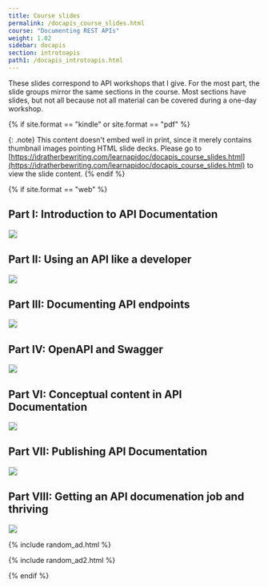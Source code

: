 ```yaml
---
title: Course slides
permalink: /docapis_course_slides.html
course: "Documenting REST APIs"
weight: 1.02
sidebar: docapis
section: introtoapis
path1: /docapis_introtoapis.html
---
```


These slides correspond to API workshops that I give. For the most part, the slide groups mirror the same sections in the course. Most sections have slides, but not all because not all material can be covered during a one-day workshop.

{% if site.format == "kindle" or site.format == "pdf" %}

{: .note}
This content doesn't embed well in print, since it merely contains thumbnail images pointing HTML slide decks. Please go to [https://idratherbewriting.com/learnapidoc/docapis_course_slides.html](https://idratherbewriting.com/learnapidoc/docapis_course_slides.html) to view the slide content.
{% endif %}

{% if site.format == "web" %}

## Part I: Introduction to API Documentation

<a href="/learnapidoc/slides/intro_api_documentation.html" class="noCrossRef"><img src="https://idratherbewritingmedia.com/images/api/introapidoctitleslide.png" style="max-width: 300px; border: 1px solid #dedede;"></a>

## Part II: Using an API like a developer

<a href="/learnapidoc/slides/using_api_like_developer.html" class="noCrossRef"><img src="https://idratherbewritingmedia.com/images/api/using-api-developer-titleslide.png" style="max-width: 300px; border: 1px solid #dedede;"></a>

## Part III: Documenting API endpoints

<a href="/learnapidoc/slides/documenting_api_endpoints.html" class="noCrossRef"><img src="https://idratherbewritingmedia.com/images/api/documenting-endpoints-titleslide.png" style="max-width: 300px; border: 1px solid #dedede;"></a>

## Part IV: OpenAPI and Swagger

<a href="/learnapidoc/slides/openapi_and_swagger.html" class="noCrossRef"><img src="https://idratherbewritingmedia.com/images/api/openapiswaggertitleslide.png" style="max-width: 300px; border: 1px solid #dedede;"></a>

## Part VI: Conceptual content in API Documentation

<a href="/learnapidoc/slides/conceptual_content_api_docs.html" class="noCrossRef"><img src="https://idratherbewritingmedia.com/images/api/conceptualcontenttitleslide.png" style="max-width: 300px; border: 1px solid #dedede;"></a>

## Part VII: Publishing API Documentation

<a href="/learnapidoc/slides/publishing_api_docs.html" class="noCrossRef"><img src="https://idratherbewritingmedia.com/images/api/publishingapidoctitleslide.png" style="max-width: 300px; border: 1px solid #dedede;"></a>

## Part VIII: Getting an API documenation job and thriving

<a href="/learnapidoc/slides/getting_job_api_docs.html" class="noCrossRef"><img src="https://idratherbewritingmedia.com/images/api/gettingajobdsdoctitleslide.png" style="max-width: 300px; border: 1px solid #dedede;"></a>

{% include random_ad.html %}

{% include random_ad2.html %}

{% endif %}
